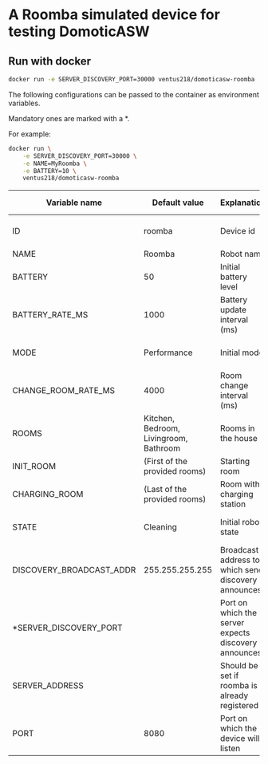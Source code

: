 # A Roomba simulated device for testing DomoticASW

## Run with docker

```sh
docker run -e SERVER_DISCOVERY_PORT=30000 ventus218/domoticasw-roomba
```

The following configurations can be passed to the container as environment variables.

Mandatory ones are marked with a \*.

For example:

```sh
docker run \
    -e SERVER_DISCOVERY_PORT=30000 \
    -e NAME=MyRoomba \
    -e BATTERY=10 \
    ventus218/domoticasw-roomba
```

| Variable name            | Default value                          | Explanation                                          | Admissible values                               |
| ------------------------ | -------------------------------------- | ---------------------------------------------------- | ----------------------------------------------- |
| ID                       | roomba                                 | Device id                                            | Any string unique in the system                 |
| NAME                     | Roomba                                 | Robot name                                           | Any string                                      |
| BATTERY                  | 50                                     | Initial battery level                                | 0–100                                           |
| BATTERY_RATE_MS          | 1000                                   | Battery update interval (ms)                         | Integers >= 0                                   |
| MODE                     | Performance                            | Initial mode                                         | Silent, DeepCleaning, Performance               |
| CHANGE_ROOM_RATE_MS      | 4000                                   | Room change interval (ms)                            | Integers >= 0                                   |
| ROOMS                    | Kitchen, Bedroom, Livingroom, Bathroom | Rooms in the house                                   | Comma-separated list of strings                 |
| INIT_ROOM                | (First of the provided rooms)          | Starting room                                        | One of the listed rooms                         |
| CHARGING_ROOM            | (Last of the provided rooms)           | Room with charging station                           | One of the listed rooms                         |
| STATE                    | Cleaning                               | Initial robot state                                  | Cleaning, Charging, GoingCharging               |
| DISCOVERY_BROADCAST_ADDR | 255.255.255.255                        | Broadcast address to which send discovery announces  | Any valid broadcast address (ex: 192.168.1.255) |
| \*SERVER_DISCOVERY_PORT  |                                        | Port on which the server expects discovery announces | Any valid port                                  |
| SERVER_ADDRESS           |                                        | Should be set if roomba is already registered        | \<host>:\<port>                                 |
| PORT                     | 8080                                   | Port on which the device will listen                 | Any valid port                                  |
